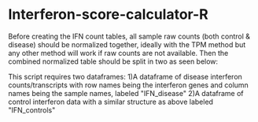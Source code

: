 # Interferon-score-calculator-R

Before creating the IFN count tables, all sample raw counts (both control & disease) should be normalized together, ideally with the TPM method but any other method will work if raw counts are not available. Then the combined normalized table should be split in two as seen below:

This script requires two dataframes:
1)A dataframe of disease interferon counts/transcripts with row names being the interferon genes and column names being the sample names, labeled "IFN_disease"
2)A dataframe of control interferon data with a similar structure as above labeled "IFN_controls"
